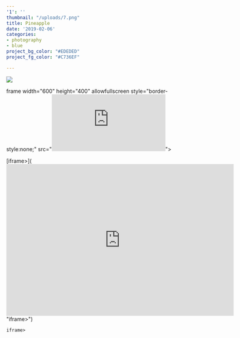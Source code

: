 ```yaml
---
'1': ''
thumbnail: "/uploads/7.png"
title: Pineapple
date: '2019-02-06'
categories:
- photography
- blue
project_bg_color: "#EDEDED"
project_fg_color: "#C736EF"

---
```

![](/uploads/7.png)

frame width="600" height="400" allowfullscreen style="border-style:none;" src="![](https://cdn.pannellum.org/2.5/pannellum.htm#panorama=https%3A//testtt.com/test.png&autoLoad=true)"></iframe>

\[iframe>\](<iframe width="600" height="400" allowfullscreen style="border-style:none;" src="https://cdn.pannellum.org/2.5/pannellum.htm#panorama=https%3A//testtt.com/test.png&autoLoad=true"></iframe> "iframe>")

    iframe>